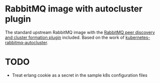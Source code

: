 # RabbitMQ image with autocluster plugin

The standard upstream RabbitMQ image with the [RabbitMQ peer discovery and cluster formation plugin](https://github.com/rabbitmq/rabbitmq-autocluster) included. Based on the work of [kubernetes-rabbitmq-autocluster](https://github.com/lcantelli/kubernetes-rabbitmq-autocluster).

# TODO

- Treat erlang cookie as a secret in the sample k8s configuration files